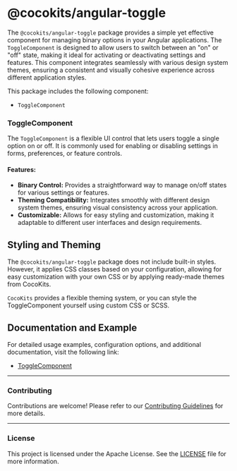# @cocokits/angular-toggle
The `@cocokits/angular-toggle` package provides a simple yet effective component for managing binary options in your Angular applications. The `ToggleComponent` is designed to allow users to switch between an "on" or "off" state, making it ideal for activating or deactivating settings and features. This component integrates seamlessly with various design system themes, ensuring a consistent and visually cohesive experience across different application styles.

This package includes the following component:

- `ToggleComponent`


### ToggleComponent
The `ToggleComponent` is a flexible UI control that lets users toggle a single option on or off. It is commonly used for enabling or disabling settings in forms, preferences, or feature controls.

#### Features:
- **Binary Control:** Provides a straightforward way to manage on/off states for various settings or features.
- **Theming Compatibility:** Integrates smoothly with different design system themes, ensuring visual consistency across your application.
- **Customizable:** Allows for easy styling and customization, making it adaptable to different user interfaces and design requirements.

 
## Styling and Theming
The `@cocokits/angular-toggle` package does not include built-in styles. However, it applies CSS classes based on your configuration, allowing for easy customization with your own CSS or by applying ready-made themes from CocoKits.

`CocoKits` provides a flexible theming system, or you can style the ToggleComponent yourself using custom CSS or SCSS.

## Documentation and Example
For detailed usage examples, configuration options, and additional documentation, visit the following link:
- [ToggleComponent](https://angular.cocokits.com/?path=/docs/ui-components-toggle--docs)


---

### Contributing
Contributions are welcome! Please refer to our [Contributing Guidelines](https://github.com/coco-base/cocokits/blob/main/CONTRIBUTING.md) for more details.

---

### License
This project is licensed under the Apache License. See the [LICENSE](https://github.com/coco-base/cocokits/blob/main/LICENSE) file for more information.

